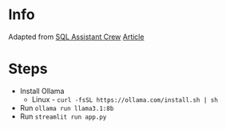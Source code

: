 # Info

Adapted from [SQL Assistant Crew](https://github.com/sravz3/SQL-Assistant-Crew/tree/main)
[Article](https://towardsdatascience.com/a-multi-agent-sql-assistant-you-can-trust-with-human-in-loop-checkpoint-llm-cost-control/)

# Steps

- Install Ollama
    - Linux - `curl -fsSL https://ollama.com/install.sh | sh`
- Run `ollama run llama3.1:8b`
- Run `streamlit run app.py`